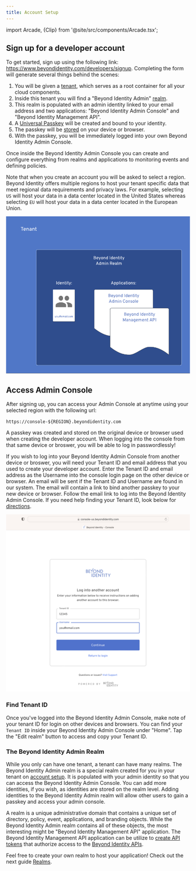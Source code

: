 ```yaml
---
title: Account Setup
---
```


import Arcade, {Clip} from '@site/src/components/Arcade.tsx';


## Sign up for a developer account

To get started, sign up using the following link: https://www.beyondidentity.com/developers/signup. Completing the form will generate several things behind the scenes:

1. You will be given a [tenant](../platform-overview/architecture), which serves as a root container for all your cloud components. 
2. Inside this tenant you will find a "Beyond Identity Admin" [realm](../platform-overview/architecture).
3. This realm is populated with an admin identity linked to your email address and two applications: "Beyond Identity Admin Console" and "Beyond Identity Management API".
4. A [Universal Passkey](../platform-overview/what-are-passkeys) will be created and bound to your identity.
5. The passkey will be [stored](../platform-overview/how-are-keys-stored) on your device or browser.
6. With the passkey, you will be immediately logged into your own Beyond Identity Admin Console.

Once inside the Beyond Identity Admin Console you can create and configure everything from realms and applications to monitoring events and defining policies.

Note that when you create an account you will be asked to select a region. Beyond Identity offers multiple regions to host your tenant specific data that meet regional data requirements and privacy laws. For example, selecting `US` will host your data in a data center located in the United States whereas selecting `EU` will host your data in a data center located in the European Union.

![Admin Setup Diagram](../images/account-setup-diagram.png)

## Access Admin Console

After signing up, you can access your Admin Console at anytime using your selected region with the following url:

```
https://console-${REGION}.beyondidentity.com
```

A passkey was created and stored on the original device or browser used when creating the developer account. When logging into the console from that same device or broswer, you will be able to log in passwordlessly!

If you wish to log into your Beyond Identity Admin Console from another device or broswer, you will need your Tenant ID and email address that you used to create your developer account. Enter the Tenant ID and email address as the Username into the console login page on the other device or browser. An email will be sent if the Tenant ID and Username are found in our system. The email will contain a link to bind another passkey to your new device or browser. Follow the email link to log into the Beyond Identity Admin Console. If you need help finding your Tenant ID, look below for [directions](#find-tenant-id).

![Admin Console Login](../images/account-setup-console-login.png)

### Find Tenant ID

Once you've logged into the Beyond Identity Admin Console, make note of your tenant ID for login on other devices and browsers. You can find your `Tenant ID` inside your Beyond Identity Admin Console under "Home". Tap the "Edit realm" button to access and copy your Tenant ID.

<Arcade clip={Clip.FindTenantID} />

### The Beyond Identity Admin Realm

While you only can have one tenant, a tenant can have many realms. The Beyond Identity Admin realm is a special realm created for you in your tenant on [account setup](#sign-up-for-a-developer-account). It is populated with your admin identity so that you can access the Beyond Identity Admin Console. You can add more identities, if you wish, as identities are stored on the realm level. Adding identities to the Beyond Identity Admin realm will allow other users to gain a passkey and access your admin console.

A realm is a unique administrative domain that contains a unique set of directory, policy, event, applications, and branding objects. While the Beyond Identity Admin realm contains all of these objects, the most interesting might be "Beyond Identity Management API" application. The Beyond Identity Management API application can be utilize to [create API tokens](./api-token.md) that authorize access to the [Beyond Identity APIs](https://developer.beyondidentity.com/api/v1). 

Feel free to create your own realm to host your application! Check out the next guide [Realms](realms.md).

